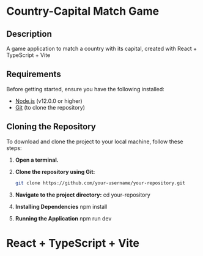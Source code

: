 
# Country-Capital Match Game

## Description

A game application to match a country with its capital, created with React + TypeScript + Vite

## Requirements

Before getting started, ensure you have the following installed:

- [Node.js](https://nodejs.org) (v12.0.0 or higher)
- [Git](https://git-scm.com) (to clone the repository)

## Cloning the Repository

To download and clone the project to your local machine, follow these steps:

1. **Open a terminal.**

2. **Clone the repository using Git:**

   ```bash
   git clone https://github.com/your-username/your-repository.git


3. **Navigate to the project directory:**
  cd your-repository


4. **Installing Dependencies**
  npm install

4. **Running the Application**
  npm run dev

# React + TypeScript + Vite

